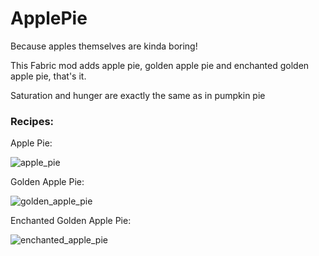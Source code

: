 # ApplePie
Because apples themselves are kinda boring!

This Fabric mod adds apple pie, golden apple pie and enchanted golden apple pie, that's it.

Saturation and hunger are exactly the same as in pumpkin pie

### Recipes: 

Apple Pie:

![apple_pie](https://github.com/user-attachments/assets/0c025384-b04b-481e-8b1f-d7668a5b62f2)

Golden Apple Pie:

![golden_apple_pie](https://github.com/user-attachments/assets/daae6f67-9278-4ac4-8814-6abdd2355857)

Enchanted Golden Apple Pie:

![enchanted_apple_pie](https://github.com/user-attachments/assets/66b5cafb-487c-4c98-96ba-236fbcfd7405)
